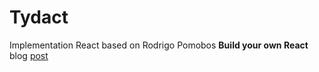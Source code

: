 # Tydact

Implementation React based on Rodrigo Pomobos __Build your own React__ blog [post](https://pomb.us/build-your-own-react/)

